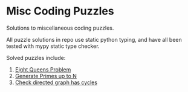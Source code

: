 # Misc Coding Puzzles
Solutions to miscellaneous coding puzzles.

All puzzle solutions in repo use static python typing, and have all been tested with mypy static type checker.

Solved puzzles include:
1. [Eight Queens Problem](eight_queens.py)
2. [Generate Primes up to N](generate_primes.py)
3. [Check directed graph has cycles](graph_cycle.py)
